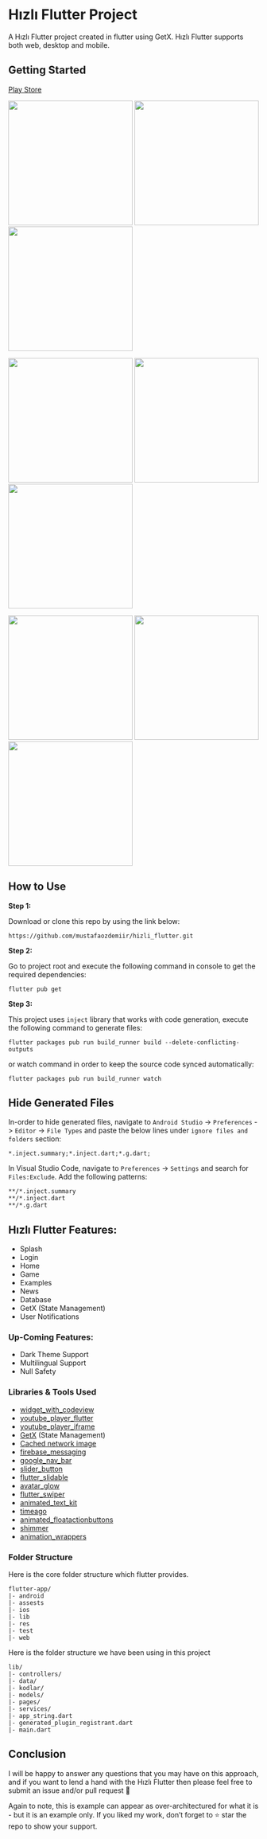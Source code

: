 # Hızlı Flutter Project

A Hızlı Flutter project created in flutter using GetX. Hızlı Flutter supports both web, desktop and  mobile.

## Getting Started
[Play Store](https://play.google.com/store/apps/details?id=com.yazilimmotoru.hizliflutter)
<p>
  <img src="ScreenShots/1.jpg" width="250" />
  <img src="ScreenShots/2.jpg" width="250" /> 
  <img src="ScreenShots/3.jpg" width="250" />
</p>
<p>
  <img src="ScreenShots/4.jpg" width="250" />
  <img src="ScreenShots/5.jpg" width="250" /> 
  <img src="ScreenShots/6.jpg" width="250" />
</p>
<p>
  <img src="ScreenShots/7.jpg" width="250" />
  <img src="ScreenShots/8.jpg" width="250" /> 
  <img src="ScreenShots/9.jpg" width="250" />
</p>


## How to Use 

**Step 1:**

Download or clone this repo by using the link below:

```
https://github.com/mustafaozdemiir/hizli_flutter.git
```

**Step 2:**

Go to project root and execute the following command in console to get the required dependencies: 

```
flutter pub get 
```

**Step 3:**

This project uses `inject` library that works with code generation, execute the following command to generate files:

```
flutter packages pub run build_runner build --delete-conflicting-outputs
```

or watch command in order to keep the source code synced automatically:

```
flutter packages pub run build_runner watch
```

## Hide Generated Files

In-order to hide generated files, navigate to `Android Studio` -> `Preferences` -> `Editor` -> `File Types` and paste the below lines under `ignore files and folders` section:

```
*.inject.summary;*.inject.dart;*.g.dart;
```

In Visual Studio Code, navigate to `Preferences` -> `Settings` and search for `Files:Exclude`. Add the following patterns:
```
**/*.inject.summary
**/*.inject.dart
**/*.g.dart
```

## Hızlı Flutter Features:

* Splash
* Login
* Home
* Game
* Examples
* News
* Database
* GetX (State Management)
* User Notifications


### Up-Coming Features:

* Dark Theme Support
* Multilingual Support
* Null Safety

### Libraries & Tools Used

* [widget_with_codeview](https://github.com/X-Wei/widget_with_codeview)
* [youtube_player_flutter](https://github.com/sarbagyastha/youtube_player_flutter/tree/master/packages/youtube_player_flutter)
* [youtube_player_iframe](https://github.com/sarbagyastha/youtube_player_flutter)
* [GetX](https://github.com/jonataslaw/getx) (State Management)
* [Cached network image](https://github.com/Baseflow/flutter_cached_network_image)
* [firebase_messaging](https://github.com/firebase/flutterfire/tree/master/packages/firebase_messaging/firebase_messaging)
* [google_nav_bar](https://github.com/sooxt98/google_nav_bar)
* [slider_button](https://github.com/anirudhsharma392/Slider-Button)
* [flutter_slidable](https://github.com/letsar/flutter_slidable)
* [avatar_glow](https://github.com/apgapg/avatar_glow)
* [flutter_swiper](https://github.com/best-flutter/flutter_swiper)
* [animated_text_kit](https://github.com/aagarwal1012/Animated-Text-Kit/)
* [timeago](https://github.com/andresaraujo/timeago.dart)
* [animated_floatactionbuttons](https://github.com/jhontona/animated-floatbuttons)
* [shimmer](https://github.com/hnvn/flutter_shimmer)
* [animation_wrappers](https://github.com/jagritjkh/animation_wrappers)

### Folder Structure
Here is the core folder structure which flutter provides.

```
flutter-app/
|- android
|- assests
|- ios
|- lib
|- res
|- test
|- web
```

Here is the folder structure we have been using in this project

```
lib/
|- controllers/
|- data/
|- kodlar/
|- models/
|- pages/
|- services/
|- app_string.dart
|- generated_plugin_registrant.dart
|- main.dart
```


## Conclusion

I will be happy to answer any questions that you may have on this approach, and if you want to lend a hand with the Hızlı Flutter then please feel free to submit an issue and/or pull request 🙂

Again to note, this is example can appear as over-architectured for what it is - but it is an example only. If you liked my work, don’t forget to ⭐ star the repo to show your support.


